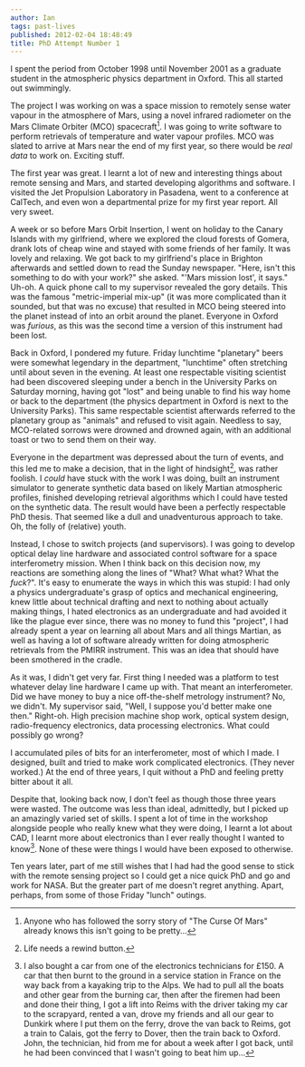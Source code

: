 ```yaml
---
author: Ian
tags: past-lives
published: 2012-02-04 18:48:49
title: PhD Attempt Number 1
---
```

I spent the period from October 1998 until November 2001 as a graduate
student in the atmospheric physics department in Oxford.  This all
started out swimmingly.

<!--MORE-->

The project I was working on was a space mission to remotely sense
water vapour in the atmosphere of Mars, using a novel infrared
radiometer on the Mars Climate Orbiter (MCO) spacecraft[^1].  I was
going to write software to perform retrievals of temperature and water
vapour profiles.  MCO was slated to arrive at Mars near the end of my
first year, so there would be *real data* to work on.  Exciting stuff.

The first year was great.  I learnt a lot of new and interesting
things about remote sensing and Mars, and started developing
algorithms and software.  I visited the Jet Propulsion Laboratory in
Pasadena, went to a conference at CalTech, and even won a departmental
prize for my first year report.  All very sweet.

A week or so before Mars Orbit Insertion, I went on holiday to the
Canary Islands with my girlfriend, where we explored the cloud forests
of Gomera, drank lots of cheap wine and stayed with some friends of
her family.  It was lovely and relaxing.  We got back to my
girlfriend's place in Brighton afterwards and settled down to read the
Sunday newspaper.  "Here, isn't this something to do with your work?"
she asked.  "'Mars mission lost', it says."  Uh-oh.  A quick phone
call to my supervisor revealed the gory details.  This was the famous
"metric-imperial mix-up" (it was more complicated than it sounded, but
that was no excuse) that resulted in MCO being steered into the planet
instead of into an orbit around the planet.  Everyone in Oxford was
*furious*, as this was the second time a version of this instrument
had been lost.

Back in Oxford, I pondered my future.  Friday lunchtime "planetary"
beers were somewhat legendary in the department, "lunchtime" often
stretching until about seven in the evening.  At least one respectable
visiting scientist had been discovered sleeping under a bench in the
University Parks on Saturday morning, having got "lost" and being
unable to find his way home or back to the department (the physics
department in Oxford is next to the University Parks).  This same
respectable scientist afterwards referred to the planetary group as
"animals" and refused to visit again.  Needless to say, MCO-related
sorrows were drowned and drowned again, with an additional toast or
two to send them on their way.

Everyone in the department was depressed about the turn of events, and
this led me to make a decision, that in the light of hindsight[^2],
was rather foolish.  I *could* have stuck with the work I was doing,
built an instrument simulator to generate synthetic data based on
likely Martian atmospheric profiles, finished developing retrieval
algorithms which I could have tested on the synthetic data.  The
result would have been a perfectly respectable PhD thesis.  That
seemed like a dull and unadventurous approach to take.  Oh, the folly
of (relative) youth.

Instead, I chose to switch projects (and supervisors).  I was going to
develop optical delay line hardware and associated control software
for a space interferometry mission.  When I think back on this
decision now, my reactions are something along the lines of "What?
What what?  What the *fuck*?".  It's easy to enumerate the ways in
which this was stupid: I had only a physics undergraduate's grasp of
optics and mechanical engineering, knew little about technical
drafting and next to nothing about actually making things, I hated
electronics as an undergraduate and had avoided it like the plague
ever since, there was no money to fund this "project", I had already
spent a year on learning all about Mars and all things Martian, as
well as having a lot of software already written for doing atmospheric
retrievals from the PMIRR instrument.  This was an idea that should
have been smothered in the cradle.

As it was, I didn't get very far.  First thing I needed was a platform
to test whatever delay line hardware I came up with.  That meant an
interferometer.  Did we have money to buy a nice off-the-shelf
metrology instrument?  No, we didn't.  My supervisor said, "Well, I
suppose you'd better make one then."  Right-oh.  High precision
machine shop work, optical system design, radio-frequency electronics,
data processing electronics.  What could possibly go wrong?

I accumulated piles of bits for an interferometer, most of which I
made.  I designed, built and tried to make work complicated
electronics.  (They never worked.)  At the end of three years, I quit
without a PhD and feeling pretty bitter about it all.

Despite that, looking back now, I don't feel as though those three
years were wasted.  The outcome was less than ideal, admittedly, but I
picked up an amazingly varied set of skills.  I spent a lot of time in
the workshop alongside people who really knew what they were doing, I
learnt a lot about CAD, I learnt more about electronics than I ever
really thought I wanted to know[^3].  None of these were things I
would have been exposed to otherwise.

Ten years later, part of me still wishes that I had had the good sense
to stick with the remote sensing project so I could get a nice quick
PhD and go and work for NASA.  But the greater part of me doesn't
regret anything.  Apart, perhaps, from some of those Friday "lunch"
outings.


[^1]: Anyone who has followed the sorry story of "The Curse Of Mars"
      already knows this isn't going to be pretty...

[^2]: Life needs a rewind button.

[^3]: I also bought a car from one of the electronics technicians for
      £150.  A car that then burnt to the ground in a service station
      in France on the way back from a kayaking trip to the Alps.  We
      had to pull all the boats and other gear from the burning car,
      then after the firemen had been and done their thing, I got a
      lift into Reims with the driver taking my car to the scrapyard,
      rented a van, drove my friends and all our gear to Dunkirk where
      I put them on the ferry, drove the van back to Reims, got a
      train to Calais, got the ferry to Dover, then the train back to
      Oxford.  John, the technician, hid from me for about a week
      after I got back, until he had been convinced that I wasn't
      going to beat him up...

